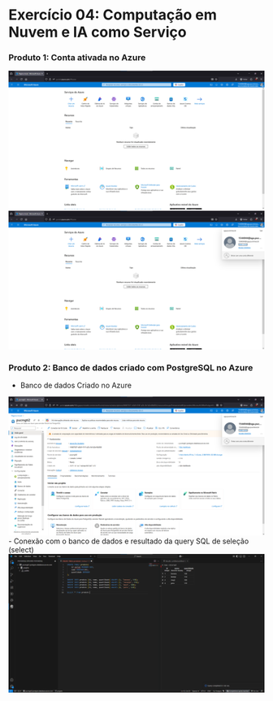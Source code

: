 # Exercício 04: Computação em Nuvem e IA como Serviço 

### Produto 1: Conta ativada no Azure
<img src="img/portal-azure.png">
<br>
<img src="img/portal-azure02.png">
<br>

### Produto 2: Banco de dados criado com PostgreSQL no Azure
- Banco de dados Criado no Azure
<img src="img/banco-de-dados-azure-criado.png">
<br>
- Conexão com o banco de dados e resultado da query SQL de seleção (select)
<img src="img/banco-de-dados-conectado.png">